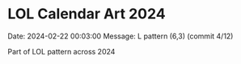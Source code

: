 # LOL Calendar Art 2024

Date: 2024-02-22 00:03:00
Message: L pattern (6,3) (commit 4/12)

Part of LOL pattern across 2024
